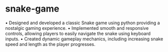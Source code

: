 # snake-game
• Designed and developed a classic Snake game using python providing a nostalgic gaming experience. 
• Implemented smooth and responsive controls, allowing players to easily navigate the snake using keyboard inputs. 
• Created dynamic gameplay mechanics, including increasing snake speed and length as the player progresses.

